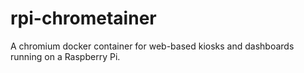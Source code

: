 # rpi-chrometainer
A chromium docker container for web-based kiosks and dashboards running on a Raspberry Pi.
